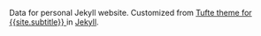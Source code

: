 Data for personal Jekyll website. Customized from <a href="//github.com/clayh53/tufte-jekyll">Tufte theme for {{site.subtitle}} </a> in <a href="//jekyllrb.com">Jekyll</a>. 